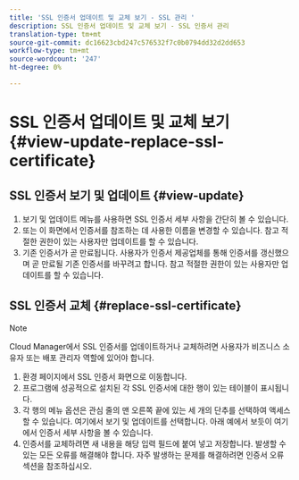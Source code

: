 ```yaml
---
title: 'SSL 인증서 업데이트 및 교체 보기 - SSL 관리 '
description: SSL 인증서 업데이트 및 교체 보기 - SSL 인증서 관리
translation-type: tm+mt
source-git-commit: dc16623cbd247c576532f7c0b0794dd32d2dd653
workflow-type: tm+mt
source-wordcount: '247'
ht-degree: 0%

---
```



# SSL 인증서 업데이트 및 교체 보기  {#view-update-replace-ssl-certificate}

## SSL 인증서 보기 및 업데이트 {#view-update}

1. 보기 및 업데이트 메뉴를 사용하면 SSL 인증서 세부 사항을 간단히 볼 수 있습니다.
1. 또는 이 화면에서 인증서를 참조하는 데 사용한 이름을 변경할 수 있습니다. 참고 적절한 권한이 있는 사용자만 업데이트를 할 수 있습니다.
1. 기존 인증서가 곧 만료됩니다. 사용자가 인증서 제공업체를 통해 인증서를 갱신했으며 곧 만료될 기존 인증서를 바꾸려고 합니다. 참고 적절한 권한이 있는 사용자만 업데이트를 할 수 있습니다.

## SSL 인증서 교체 {#replace-ssl-certificate}

>[!NOTE]
>Cloud Manager에서 SSL 인증서를 업데이트하거나 교체하려면 사용자가 비즈니스 소유자 또는 배포 관리자 역할에 있어야 합니다.

1. 환경 페이지에서 SSL 인증서 화면으로 이동합니다.
1. 프로그램에 성공적으로 설치된 각 SSL 인증서에 대한 행이 있는 테이블이 표시됩니다.
1. 각 행의 메뉴 옵션은 관심 줄의 맨 오른쪽 끝에 있는 세 개의 단추를 선택하여 액세스할 수 있습니다. 여기에서 보기 및 업데이트를 선택합니다. 아래 예에서 보듯이 여기에서 인증서 세부 사항을 볼 수 있습니다.
1. 인증서를 교체하려면 새 내용을 해당 입력 필드에 붙여 넣고 저장합니다. 발생할 수 있는 모든 오류를 해결해야 합니다. 자주 발생하는 문제를 해결하려면 인증서 오류 섹션을 참조하십시오.